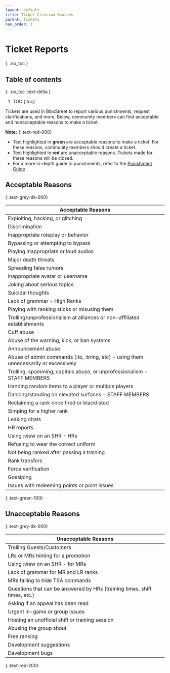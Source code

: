 ```yaml
---
layout: default
title: Ticket Creation Reasons
parent: Tickets
nav_order: 3
---
```


# Ticket Reports
{: .no_toc }

## Table of contents
{: .no_toc .text-delta }

1. TOC
{:toc}

Tickets are used in BloxStreet to report various punishments, request clarifications, and more. Below, community members can find acceptable and nonacceptable reasons to make a ticket.

**Note:**
{:.text-red-000} 
- Text highlighted in **green** are acceptable reasons to make a ticket. For these reasons, community members should create a ticket.
- Text highlighted in **red** are unacceptable reasons. Tickets made for these reasons will be closed.
- For a more in-depth guide to punishments, refer to the [Punishment Guide](https://support.bloxstreet.store/guides/punishment-guide.html)

## Acceptable Reasons
{:.text-grey-dk-000}

| Acceptable Reasons | 
| ------ | 
| Exploiting, hacking, or glitching | 
| Discrimination |
| Inappropriate roleplay or behavior | 
| Bypassing or attempting to bypass | 
| Playing inappropriate or loud audios | 
| Major death threats | 
| Spreading false rumors | 
| Inappropriate avatar or username | 
| Joking about serious topics | 
| Suicidal thoughts |
| Lack of grammar - High Ranks | 
| Playing with ranking sticks or misusing them | 
| Trolling/unprofessionalism at alliances or non-affiliated establishments | 
| Cuff abuse | 
| Abuse of the warning, kick, or ban systems | 
| Announcement abuse | 
| Abuse of admin commands (:to, :bring, etc) - using them unnecessarily or excessively | 
| Trolling, spamming, capitals abuse, or unprofessionalism - STAFF MEMBERS |
| Handing random items to a player or multiple players |
| Dancing/standing on elevated surfaces - STAFF MEMBERS | 
| Reclaiming a rank once fired or blacklisted | 
| Simping for a higher rank | 
| Leaking chats |
| HR reports |
| Using :view on an SHR - HRs |
| Refusing to wear the correct uniform |
| Not being ranked after passing a training |
| Rank transfers | 
| Force verification |
| Gossiping |
| Issues with redeeming points or point issues |
{:.text-green-100} 

## Unacceptable Reasons 
{:.text-grey-dk-000}

| Unacceptable Reasons | 
| ------ | 
| Trolling Guests/Customers |
| LRs or MRs hinting for a promotion | 
| Using :view on an SHR - for MRs |
| Lack of grammar for MR and LR ranks | 
| MRs failing to hide TSA commands | 
| Questions that can be answered by HRs (training times, shift times, etc.) | 
| Asking if an appeal has been read | 
| Urgent in-game or group issues | 
| Hosting an unofficial shift or training session |
| Abusing the group shout |
| Free ranking |
| Development suggestions |
| Development bugs |
{:.text-red-200} 
